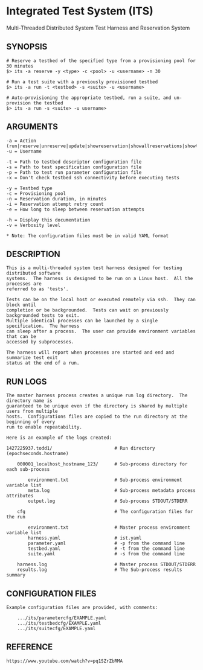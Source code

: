 # Integrated Test System (ITS)

Multi-Threaded Distributed System Test Harness and Reservation System

## SYNOPSIS

    # Reserve a testbed of the specified type from a provisioning pool for 30 minutes
    $> its -a reserve -y <type> -c <pool> -u <username> -n 30
    
    # Run a test suite with a previously provisioned testbed 
    $> its -a run -t <testbed> -s <suite> -u <username>
    
    # Auto-provisioning the appropriate testbed, run a suite, and un-provision the testbed
    $> its -a run -s <suite> -u username>

## ARGUMENTS

    -a = Action (run|reserve|unreserve|update|showreservation|showallreservations|showtypes|showpools|showall) 
    -u = Username
    
    -t = Path to testbed descriptor configuration file 
    -s = Path to test specification configuration file 
    -p = Path to test run parameter configuration file
    -x = Don't check testbed ssh connectivity before executing tests
    
    -y = Testbed type
    -c = Provisioning pool
    -n = Reservation duration, in minutes
    -i = Reservation attempt retry count
    -e = How long to sleep between reservation attempts 
    
    -h = Display this documentation
    -v = Verbosity level

    * Note: The configuration files must be in valid YAML format 

## DESCRIPTION

    This is a multi-threaded system test harness designed for testing distributed software
    systems.  The harness is designed to be run on a Linux host.  All the processes are
    referred to as 'tests'.
    
    Tests can be on the local host or executed remotely via ssh.  They can block until
    completion or be backgrounded.  Tests can wait on previously backgrounded tests to exit.
    Multiple identical processes can be launched by a single specification.  The harness
    can sleep after a process.  The user can provide environment variables that can be
    accessed by subprocesses.

    The harness will report when processes are started and end and summarize test exit
    status at the end of a run.
    
## RUN LOGS

    The master harness process creates a unique run log directory.  The directory name is
    guaranteed to be unique even if the directory is shared by multiple users from multiple 
    hosts.  Configurations files are copied to the run directory at the beginning of every
    run to enable repeatability.
 
    Here is an example of the logs created:
    
    1427225937.todd1/                       # Run directory (epochseconds.hostname)
    
        000001_localhost_hostname_123/      # Sub-process directory for each sub-process
    
            environment.txt                 # Sub-process environment variable list
            meta.log                        # Sub-process metadata process attributes
            output.log                      # Sub-process STDOUT/STDERR
    
        cfg                                 # The configuration files for the run
    
            environment.txt                 # Master process environment variable list
            harness.yaml                    # ist.yaml
            parameter.yaml                  # -p from the command line
            testbed.yaml                    # -t from the command line
            suite.yaml                      # -s from the command line
    
        harness.log                         # Master process STDOUT/STDERR
        results.log                         # The Sub-process results summary
        
## CONFIGURATION FILES

    Example configuration files are provided, with comments:
    
        .../its/parametercfg/EXAMPLE.yaml
        .../its/testbedcfg/EXAMPLE.yaml
        .../its/suitecfg/EXAMPLE.yaml

## REFERENCE

    https://www.youtube.com/watch?v=pq1SZrZbRMA
    

